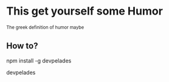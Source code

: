 # This get yourself some Humor
<small>The greek definition of humor maybe</small>
## How to?
npm install -g devpelades

devpelades
